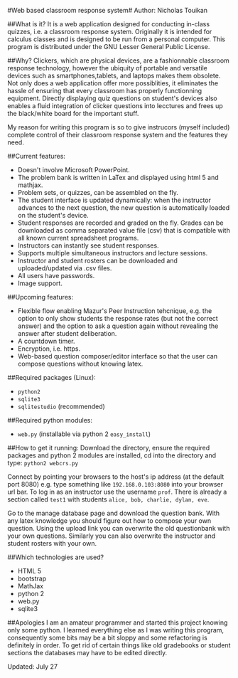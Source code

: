 #Web based classroom response system#
Author: Nicholas Touikan

##What is it?
It is a web application designed for conducting in-class quizzes, i.e. a classroom response system. Originally it is intended for calculus classes and is designed to be run from a personal computer. This program is distributed under the GNU Lesser General Public License.

##Why?
Clickers, which are physical devices, are a fashionnable classroom response technology, however the ubiquity of portable and versatile devices such as smartphones,tablets, and laptops makes them obsolete. Not only does a web application offer more possiblities, it  eliminates the hassle of ensuring that every classroom has properly functionning equipment. Directly displaying quiz questions on student's devices also enables a fluid integration of clicker questions into lecctures and frees up the black/white board for the important stuff.

 My reason for writing this program is so to give instrucors (myself included) complete control of their classroom response system and the features they need.

##Current features:
* Doesn't involve Microsoft PowerPoint.
* The problem bank is written in LaTex and displayed using html 5 and mathjax.
* Problem sets, or quizzes, can be assembled on the fly.
* The student interface is updated dynamically: when the instructor advances to the next question, the new question is automatically loaded on the student's device.
* Student responses are recorded and graded on the fly. Grades can be downloaded as comma separated value file (csv) that is compatible with all known current spreadsheet programs.
* Instructors can instantly see student responses.
* Supports multiple simultaneous instructors and lecture sessions.
* Instructor and student rosters can be downloaded and uploaded/updated via .csv files.
* All users have passwords.
* Image support.

##Upcoming features:
* Flexible flow enabling Mazur's Peer Instruction tehcnique, e.g. the option to only show students the response rates (but not the correct answer) and the option to ask a question again without revealing the answer after student deliberation.
* A countdown timer.
* Encryption, i.e. https.
* Web-based question composer/editor interface so that the user can compose questions without knowing latex.

##Required packages (Linux):
* `python2`
* `sqlite3`
* `sqlitestudio` (recommended)

##Required python modules:
* `web.py` (installable via python 2 `easy_install`)

##How to get it running:
Download the directory, ensure the required packages and python 2 modules are installed, cd into the directory  and type: `python2 webcrs.py`

Connect by pointing your browsers to the host's ip address (at the default port 8080) e.g. type something like `192.168.0.103:8080` into your browser url bar. To log in as an instructor use the username `prof`. There is already a section called `test1` with students `alice, bob, charlie, dylan, eve`. 

Go to the manage database page and download the question bank. With any latex knowledge you should figure out how to compose your own question. Using the upload link you can overwrite the old questionbank with your own questions. Similarly you can also overwrite the instructor and student rosters with your own.

##Which technologies are used?
* HTML 5
* bootstrap
* MathJax
* python 2
* web.py
* sqlite3

##Apologies
I am an amateur programmer and started this project knowing only some python. I learned everything else as I was writing this program, consequently some bits may be a bit sloppy and some refactoring is definitely in order. To get rid of certain things like old gradebooks or student sections the databases may have to be edited directly.

Updated: July 27
